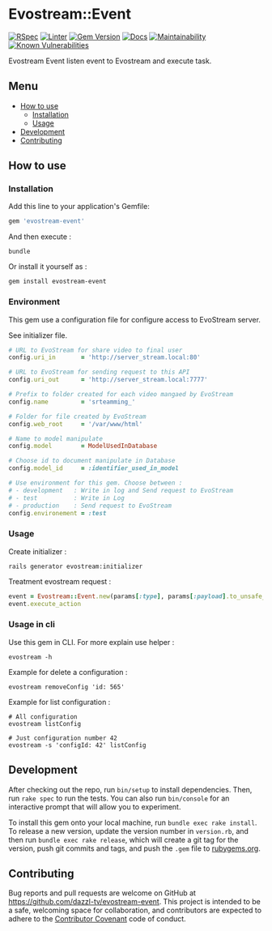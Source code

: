 # Evostream::Event
  [![RSpec](https://github.com/dazzl-tv/evostream-event/actions/workflows/rspec.yml/badge.svg?branch=develop&event=pull_request)](https://github.com/dazzl-tv/evostream-event/actions/workflows/rspec.yml)
  [![Linter](https://github.com/dazzl-tv/evostream-event/actions/workflows/linter.yml/badge.svg)](https://github.com/dazzl-tv/evostream-event/actions/workflows/linter.yml)
  [![Gem Version](https://badge.fury.io/rb/evostream-event.svg)](https://badge.fury.io/rb/evostream-event)
  [![Docs](https://inch-ci.org/github/dazzl-tv/evostream-event.svg)](https://inch-ci.org/github/dazzl-tv/evostream-event)
  [![Maintainability](https://api.codeclimate.com/v1/badges/8fc5d78d80473fd9ae3e/maintainability)](https://codeclimate.com/github/dazzl-tv/evostream-event/maintainability)
  [![Known Vulnerabilities](https://snyk.io/test/github/dazzl-tv/evostream-event/badge.svg)](https://snyk.io/test/github/dazzl-tv/evostream-event)

Evostream Event listen event to Evostream and execute task.

## Menu

* [How to use](#how-to-use)
  * [Installation](#installation)
  * [Usage](#usage)
* [Development](#development)
* [Contributing](#contributing)

## How to use

### Installation

Add this line to your application's Gemfile:

```ruby
gem 'evostream-event'
```

And then execute :

```linux
bundle
```

Or install it yourself as :

```linux
gem install evostream-event
```

### Environment

This gem use a configuration file for configure access to EvoStream server.

See initializer file.
```ruby
# URL to EvoStream for share video to final user
config.uri_in       = 'http://server_stream.local:80'

# URL to EvoStream for sending request to this API
config.uri_out      = 'http://server_stream.local:7777'

# Prefix to folder created for each video mangaed by EvoStream
config.name         = 'srteamming_'

# Folder for file created by EvoStream
config.web_root     = '/var/www/html'

# Name to model manipulate
config.model        = ModelUsedInDatabase

# Choose id to document manipulate in Database
config.model_id     = :identifier_used_in_model

# Use environment for this gem. Choose between :
# - development   : Write in log and Send request to EvoStream
# - test          : Write in Log
# - production    : Send request to EvoStream
config.environement = :test
```
### Usage

Create initializer :

```linux
rails generator evostream:initializer
```

Treatment evostream request :

```ruby
event = Evostream::Event.new(params[:type], params[:payload].to_unsafe_h)
event.execute_action
```

### Usage in cli

Use this gem in CLI. For more explain use helper :

```linux
evostream -h
```

Example for delete a configuration :

```linux
evostream removeConfig 'id: 565'
```

Example for list configuration :

```linux
# All configuration
evostream listConfig

# Just configuration number 42
evostream -s 'configId: 42' listConfig
```

## Development

After checking out the repo, run `bin/setup` to install dependencies. Then, run
`rake spec` to run the tests. You can also run `bin/console` for an interactive
prompt that will allow you to experiment.

To install this gem onto your local machine, run `bundle exec rake install`. To
release a new version, update the version number in `version.rb`, and then run
`bundle exec rake release`, which will create a git tag for the version, push
git commits and tags, and push the `.gem` file to
[rubygems.org](https://rubygems.org).

## Contributing

Bug reports and pull requests are welcome on GitHub at
https://github.com/dazzl-tv/evostream-event. This project is intended to be a
safe, welcoming space for collaboration, and contributors are expected to adhere
to the [Contributor Covenant](http://contributor-covenant.org) code of conduct.
